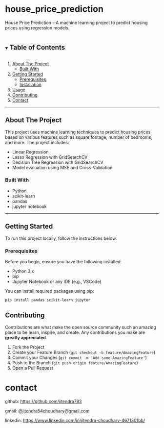 # house_price_prediction
House Price Prediction – A machine learning project to predict housing prices using regression models.

<!--
*** Thanks for checking out the House Price Prediction Project.
*** If you have suggestions, feel free to fork this repo, create a pull request,
*** or open an issue with the tag "enhancement".
*** Happy Coding!
-->

<!-- TABLE OF CONTENTS -->
<details open="open">
  <summary><h2 style="display: inline-block">Table of Contents</h2></summary>
  <ol>
    <li>
      <a href="#about-the-project">About The Project</a>
      <ul>
        <li><a href="#built-with">Built With</a></li>
      </ul>
    </li>
    <li>
      <a href="#getting-started">Getting Started</a>
      <ul>
        <li><a href="#prerequisites">Prerequisites</a></li>
        <li><a href="#installation">Installation</a></li>
      </ul>
    </li>
    <li><a href="#usage">Usage</a></li>
    <li><a href="#contributing">Contributing</a></li>
    <li><a href="#contact">Contact</a></li>
  </ol>
</details>

---

<!-- ABOUT THE PROJECT -->
## About The Project

This project uses machine learning techniques to predict housing prices based on various features such as square footage, number of bedrooms, and more. The project includes:

- Linear Regression
- Lasso Regression with GridSearchCV
- Decision Tree Regression with GridSearchCV
- Model evaluation using MSE and Cross-Validation

### Built With

* Python
* scikit-learn
* pandas
* jupyter notebook

---

<!-- GETTING STARTED -->
## Getting Started

To run this project locally, follow the instructions below.

### Prerequisites

Before you begin, ensure you have the following installed:
- Python 3.x
- pip
- Jupyter Notebook or any IDE (e.g., VSCode)

You can install required packages using pip:

```bash
pip install pandas scikit-learn jupyter
```

<!-- CONTRIBUTING -->
## Contributing

Contributions are what make the open source community such an amazing place to be learn, inspire, and create. Any contributions you make are **greatly appreciated**.

1. Fork the Project
2. Create your Feature Branch (`git checkout -b feature/AmazingFeature`)
3. Commit your Changes (`git commit -m 'Add some AmazingFeature'`)
4. Push to the Branch (`git push origin feature/AmazingFeature`)
5. Open a Pull Request




# contact
  github: https://github.com/jitendra783
  
  gmail:  @jitendra54choudhary@gmail.com
  
  linkedin:  https://www.linkedin.com/in/jitendra-choudhary-4671301bb/
  


